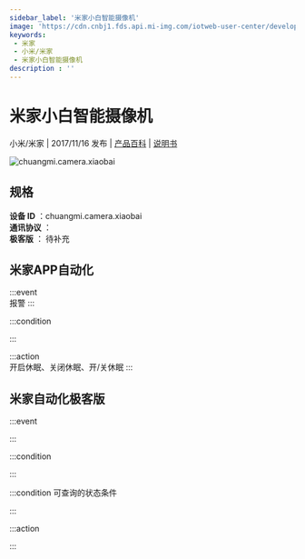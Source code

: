 ```yaml
---
sidebar_label: '米家小白智能摄像机'
image: 'https://cdn.cnbj1.fds.api.mi-img.com/iotweb-user-center/developer_1679629125791YT9xqNA5.png?GalaxyAccessKeyId=AKVGLQWBOVIRQ3XLEW&Expires=9223372036854775807&Signature=KoDKxzSuwiq3P+nDCXruqaADcKk='
keywords: 
 - 米家
 - 小米/米家
 - 米家小白智能摄像机
description : ''
---
```

# 米家小白智能摄像机

小米/米家 | 2017/11/16 发布 | [产品百科](https://home.mi.com/webapp/content/baike/product/index.html?model=chuangmi.camera.xiaobai/) | [说明书](https://home.mi.com/views/introduction.html?model=chuangmi.camera.xiaobai&region=cn)

![chuangmi.camera.xiaobai](https://cdn.cnbj1.fds.api.mi-img.com/iotweb-user-center/developer_1679629125791YT9xqNA5.png?GalaxyAccessKeyId=AKVGLQWBOVIRQ3XLEW&Expires=9223372036854775807&Signature=KoDKxzSuwiq3P+nDCXruqaADcKk=)

## 规格  
> 
**设备 ID** ：chuangmi.camera.xiaobai  
**通讯协议** ：  
**极客版**  ： 待补充 


## 米家APP自动化  

:::event  
报警
:::

:::condition  

:::

:::action   
开启休眠、关闭休眠、开/关休眠
:::

## 米家自动化极客版  

:::event  

:::

:::condition  

:::

:::condition 可查询的状态条件  

:::

:::action  

:::

        
